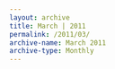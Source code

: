 ```yaml
---
layout: archive
title: March | 2011
permalink: /2011/03/
archive-name: March 2011
archive-type: Monthly
---
```

